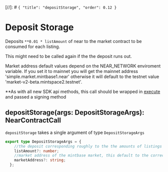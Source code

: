 [//]: # `{ "title": "depositStorage", "order": 0.12 }`

# Deposit Storage

Deposits ```**0.01 * listAmount``` of near to the market contract to be consumed for each listing.

This might need to be called again if the the deposit runs out.

Market address default values depend on the NEAR_NETWORK enviroment variable. If you set it to mainnet you will get the mainnet address 'simple.market.mintbase1.near' otherwise it will default to the testnet value 'market-v2-beta.mintspace2.testnet'.

**As with all new SDK api methods, this call should be wrapped in [execute](../#execute) and passed a signing method

## depositStorage(args: DepositStorageArgs): NearContractCall

`depositStorage` takes a single argument of type `DepositStorageArgs`

```typescript
export type DepositStorageArgs = {
    //the deposit corresponding roughly to the the amounts of listings you will be doing
    listAmount?: number;
    //market address of the mintbase market, this default to the correct value depending on the NEAR_NETWORK enviroment variable
    marketAddress?: string;
  };
```
